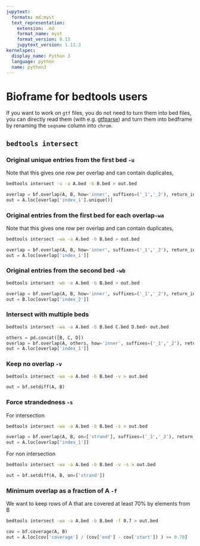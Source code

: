 ```yaml
---
jupytext:
  formats: md:myst
  text_representation:
    extension: .md
    format_name: myst
    format_version: 0.13
    jupytext_version: 1.11.3
kernelspec:
  display_name: Python 3
  language: python
  name: python3
---
```


# Bioframe for bedtools users

If you want to work on `gtf` files, you do not need to turn them into bed files,
you can directly read them (with e.g. [gtfparse](https://github.com/openvax/gtfparse/tree/master))
and turn them into bedframe by renaming the `seqname` column into `chrom`.

## `bedtools intersect`

### Original unique entries from the first bed `-u`

Note that this gives one row per overlap and can contain duplicates,

```sh
bedtools intersect -u -a A.bed -b B.bed > out.bed
```

```py
overlap = bf.overlap(A, B, how='inner', suffixes=('_1','_2'), return_index=True)
out = A.loc[overlap['index_1'].unique()]
```

### Original entries from the first bed for each overlap`-wa`

Note that this gives one row per overlap and can contain duplicates,

```sh
bedtools intersect -wa -a A.bed -b B.bed > out.bed
```

```py
overlap = bf.overlap(A, B, how='inner', suffixes=('_1','_2'), return_index=True)
out = A.loc[overlap['index_1']]
```

### Original entries from the second bed `-wb`

```sh
bedtools intersect -wb -a A.bed -b B.bed > out.bed
```

```py
overlap = bf.overlap(A, B, how='inner', suffixes=('_1','_2'), return_index=True)
out = B.loc[overlap['index_2']]
```

### Intersect with multiple beds

```sh
bedtools intersect -wa -a A.bed -b B.bed C.bed D.bed> out.bed
```

```py
others = pd.concat([B, C, D])
overlap = bf.overlap(A, others, how='inner', suffixes=('_1','_2'), return_index=True)
out = A.loc[overlap['index_1']]
```

### Keep no overlap `-v`

```sh
bedtools intersect -wa -a A.bed -b B.bed -v > out.bed
```

```py
out = bf.setdiff(A, B)
```

### Force strandedness `-s`

For intersection

```sh
bedtools intersect -wa -a A.bed -b B.bed -s > out.bed
```

```py
overlap = bf.overlap(A, B, on=['strand'], suffixes=('_1','_2'), return_index=True, how='inner')
out = A.loc[overlap['index_1']]
```

For non intersection

```sh
bedtools intersect -wa -a A.bed -b B.bed -v -s > out.bed
```

```py
out = bf.setdiff(A, B, on=['strand'])
```

### Minimum overlap as a fraction of A `-f`

We want to keep rows of A that are covered at least 70% by elements from B

```sh
bedtools intersect -wa -a A.bed -b B.bed -f 0.7 > out.bed
```

```py
cov = bf.coverage(A, B)
out = A.loc[cov['coverage'] / (cov['end'] - cov['start']) ) >= 0.70]
```
